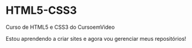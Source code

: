 # HTML5-CSS3
 Curso de HTML5 e CSS3 do CursoemVideo

Estou aprendendo a criar sites e agora vou gerenciar meus repositórios!
